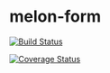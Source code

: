 # melon-form

[![Build Status](https://travis-ci.org/react-melon/melon-form.svg?branch=master)](https://travis-ci.org/react-melon/melon-form)

[![Coverage Status](https://coveralls.io/repos/github/react-melon/melon-form/badge.svg?branch=master)](https://coveralls.io/github/react-melon/melon-form?branch=master)
